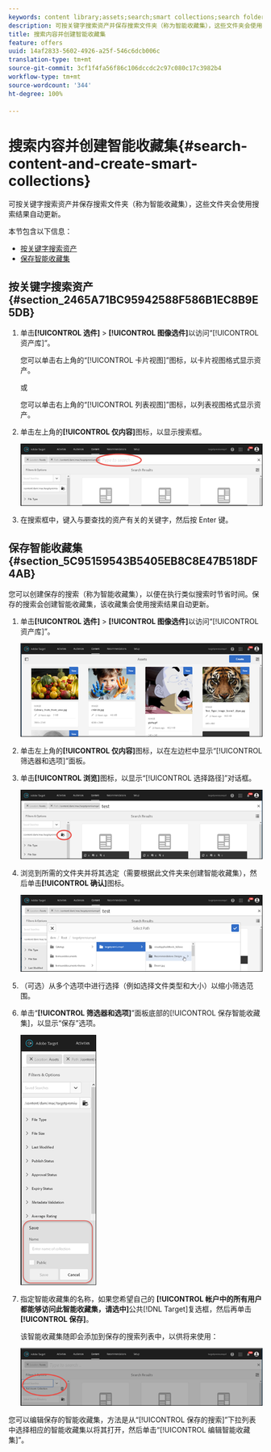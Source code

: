 ```yaml
---
keywords: content library;assets;search;smart collections;search folder;filter
description: 可按关键字搜索资产并保存搜索文件夹（称为智能收藏集），这些文件夹会使用搜索结果自动更新。
title: 搜索内容并创建智能收藏集
feature: offers
uuid: 14af2833-5602-4926-a25f-546c6dcb006c
translation-type: tm+mt
source-git-commit: 3cf1f4fa56f86c106dccdc2c97c080c17c3982b4
workflow-type: tm+mt
source-wordcount: '344'
ht-degree: 100%

---
```



# 搜索内容并创建智能收藏集{#search-content-and-create-smart-collections}

可按关键字搜索资产并保存搜索文件夹（称为智能收藏集），这些文件夹会使用搜索结果自动更新。

本节包含以下信息：

* [按关键字搜索资产](../../c-experiences/c-manage-content/filter-and-search-content.md#section_2465A71BC95942588F586B1EC8B9E5DB)
* [保存智能收藏集](../../c-experiences/c-manage-content/filter-and-search-content.md#section_5C95159543B5405EB8C8E47B518DF4AB)

## 按关键字搜索资产 {#section_2465A71BC95942588F586B1EC8B9E5DB}

1. 单击&#x200B;**[!UICONTROL 选件]** > **[!UICONTROL 图像选件]**&#x200B;以访问“[!UICONTROL 资产库]”。

   您可以单击右上角的“[!UICONTROL 卡片视图]”图标，以卡片视图格式显示资产。

   或

   您可以单击右上角的“[!UICONTROL 列表视图]”图标，以列表视图格式显示资产。

1. 单击左上角的&#x200B;**[!UICONTROL 仅内容]**&#x200B;图标，以显示搜索框。

   ![](assets/search_assets.png)

1. 在搜索框中，键入与要查找的资产有关的关键字，然后按 Enter 键。

## 保存智能收藏集 {#section_5C95159543B5405EB8C8E47B518DF4AB}

您可以创建保存的搜索（称为智能收藏集），以便在执行类似搜索时节省时间。保存的搜索会创建智能收藏集，该收藏集会使用搜索结果自动更新。

1. 单击&#x200B;**[!UICONTROL 选件]** > **[!UICONTROL 图像选件]**&#x200B;以访问“[!UICONTROL 资产库]”。

   ![](assets/content.png)

1. 单击左上角的&#x200B;**[!UICONTROL 仅内容]**&#x200B;图标，以在左边栏中显示“[!UICONTROL 筛选器和选项]”面板。
1. 单击&#x200B;**[!UICONTROL 浏览]**&#x200B;图标，以显示“[!UICONTROL 选择路径]”对话框。

   ![](assets/browse_folders.png)

1. 浏览到所需的文件夹并将其选定（需要根据此文件夹来创建智能收藏集），然后单击&#x200B;**[!UICONTROL 确认]**&#x200B;图标。

   ![](assets/browse_folders2.png)

1. （可选）从多个选项中进行选择（例如选择文件类型和大小）以缩小筛选范围。
1. 单击“**[!UICONTROL 筛选器和选项]**”面板底部的[!UICONTROL 保存智能收藏集]，以显示“保存”选项。

   ![](assets/save_smart_collection_options.png)

1. 指定智能收藏集的名称，如果您希望自己的 **[!UICONTROL 帐户中的所有用户都能够访问此智能收藏集，请选中]**&#x200B;公共[!DNL Target]复选框，然后再单击&#x200B;**[!UICONTROL 保存]**。

   该智能收藏集随即会添加到保存的搜索列表中，以供将来使用：

   ![](assets/saved_smart_collection.png)

您可以编辑保存的智能收藏集，方法是从“[!UICONTROL 保存的搜索]”下拉列表中选择相应的智能收藏集以将其打开，然后单击“[!UICONTROL 编辑智能收藏集]”。
